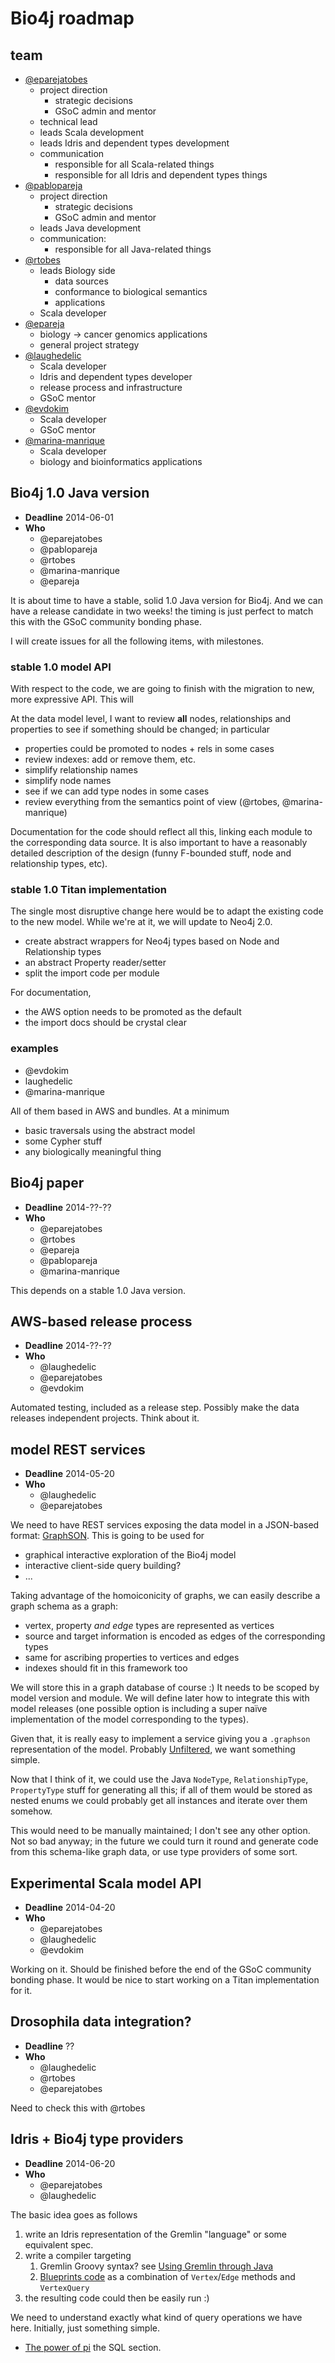 # Bio4j roadmap

## team

- [@eparejatobes](https://github.com/eparejatobes)
    + project direction
        * strategic decisions
        * GSoC admin and mentor
    + technical lead
    + leads Scala development
    + leads Idris and dependent types development
    + communication
        * responsible for all Scala-related things
        * responsible for all Idris and dependent types things
- [@pablopareja](https://github.com/pablopareja)
    + project direction
        * strategic decisions
        * GSoC admin and mentor
    + leads Java development
    + communication:
        * responsible for all Java-related things
- [@rtobes](https://github.com/rtobes)
    + leads Biology side
        * data sources
        * conformance to biological semantics
        * applications
    + Scala developer
- [@epareja](https://github.com/epareja)
    + biology -> cancer genomics applications
    + general project strategy
- [@laughedelic](https://github.com/laughedelic)
    + Scala developer
    + Idris and dependent types developer
    + release process and infrastructure
    + GSoC mentor
- [@evdokim](https://github.com/evdokim)
    + Scala developer
    + GSoC mentor
- [@marina-manrique](https://github.com/marina-manrique)
    + Scala developer
    + biology and bioinformatics applications

## Bio4j 1.0 Java version

- **Deadline** 2014-06-01
- **Who**
    + @eparejatobes
    + @pablopareja
    + @rtobes
    + @marina-manrique
    + @epareja

It is about time to have a stable, solid 1.0 Java version for Bio4j. And we can have a release candidate in two weeks! the timing is just perfect to match this with the GSoC community bonding phase.

I will create issues for all the following items, with milestones.

### stable 1.0 model API

With respect to the code, we are going to finish with the migration to new, more expressive API. This will 

At the data model level, I want to review **all** nodes, relationships and properties to see if something should be changed; in particular

- properties could be promoted to nodes + rels in some cases
- review indexes: add or remove them, etc.
- simplify relationship names
- simplify node names
- see if we can add type nodes in some cases
- review everything from the semantics point of view (@rtobes, @marina-manrique)

Documentation for the code should reflect all this, linking each module to the corresponding data source. It is also important to have a reasonably detailed description of the design (funny F-bounded stuff, node and relationship types, etc).

### stable 1.0 Titan implementation

The single most disruptive change here would be to adapt the existing code to the new model. While we're at it, we will update to Neo4j 2.0.

- create abstract wrappers for Neo4j types based on Node and Relationship types
- an abstract Property reader/setter
- split the import code per module

For documentation,

- the AWS option needs to be promoted as the default
- the import docs should be crystal clear

### examples

- @evdokim
- laughedelic
- @marina-manrique

All of them based in AWS and bundles. At a minimum

- basic traversals using the abstract model
- some Cypher stuff
- any biologically meaningful thing

## Bio4j paper

- **Deadline** 2014-??-??
- **Who**
    + @eparejatobes
    + @rtobes
    + @epareja
    + @pablopareja
    + @marina-manrique

This depends on a stable 1.0 Java version.

## AWS-based release process

- **Deadline** 2014-??-??
- **Who**
    + @laughedelic
    + @eparejatobes
    + @evdokim

Automated testing, included as a release step. Possibly make the data releases independent projects. Think about it.

## model REST services

- **Deadline** 2014-05-20
- **Who**
    + @laughedelic
    + @eparejatobes

We need to have REST services exposing the data model in a JSON-based format: [GraphSON](https://github.com/thinkaurelius/faunus/wiki/GraphSON-Format). This is going to be used for

- graphical interactive exploration of the Bio4j model
- interactive client-side query building?
- ...

Taking advantage of the homoiconicity of graphs, we can easily describe a graph schema as a graph:

- vertex, property _and edge_ types are represented as vertices
- source and target information is encoded as edges of the corresponding types
- same for ascribing properties to vertices and edges
- indexes should fit in this framework too

We will store this in a graph database of course :) It needs to be scoped by model version and module. We will define later how to integrate this with model releases (one possible option is including a super naïve implementation of the model corresponding to the types).

Given that, it is really easy to implement a service giving you a `.graphson` representation of the model. Probably [Unfiltered](https://github.com/unfiltered/unfiltered), we want something simple.

Now that I think of it, we could use the Java `NodeType`, `RelationshipType`, `PropertyType` stuff for generating all this; if all of them would be stored as nested enums we could probably get all instances and iterate over them somehow.

This would need to be manually maintained; I don't see any other option. Not so bad anyway; in the future we could turn it round and generate code from this schema-like graph data, or use type providers of some sort.

## Experimental Scala model API

- **Deadline** 2014-04-20
- **Who**
    + @eparejatobes
    + @laughedelic
    + @evdokim

Working on it. Should be finished before the end of the GSoC community bonding phase. It would be nice to start working on a Titan implementation for it.

## Drosophila data integration?

- **Deadline** ??
- **Who**
    + @laughedelic
    + @rtobes
    + @eparejatobes

Need to check this with @rtobes

## Idris + Bio4j type providers

- **Deadline** 2014-06-20
- **Who**
    + @eparejatobes
    + @laughedelic

The basic idea goes as follows

1. write an Idris representation of the Gremlin "language" or some equivalent spec.
2. write a compiler targeting 
    1. Gremlin Groovy syntax? see [Using Gremlin through Java](https://github.com/tinkerpop/gremlin/wiki/Using-Gremlin-through-Java)
    2. [Blueprints code](http://www.tinkerpop.com/docs/javadocs/blueprints/2.4.0/) as a combination of `Vertex`/`Edge` methods and `VertexQuery`
3. the resulting code could then be easily run :)

We need to understand exactly what kind of query operations we have here. Initially, just something simple.

- [The power of pi](http://citeseerx.ist.psu.edu/viewdoc/download?doi=10.1.1.175.8947&rep=rep1&type=pdf) the SQL section.




